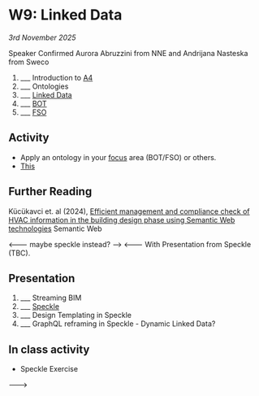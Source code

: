# W9: Linked Data

*3rd November 2025*

Speaker Confirmed Aurora Abruzzini from NNE and Andrijana Nasteska from Sweco


1. ___ Introduction to [A4]
1. ___ Ontologies
1. ___ [Linked Data]
1. ___ [BOT]
2. ___ [FSO]

## Activity
* Apply an ontology in your [focus] area (BOT/FSO) or others.
* [This](https://madsholten.github.io/sparql-visualizer/?file=https:%2F%2Fwww.dropbox.com%2Fs%2Fhawwu6sf7t9swqz%2FFPO.json)

## Further Reading
Kücükavci et. al (2024), [Efficient management and compliance check of HVAC information in the building design phase using Semantic Web technologies](https://www.researchgate.net/publication/382838849_Efficient_management_and_compliance_check_of_HVAC_information_in_the_building_design_phase_using_Semantic_Web_technologies) Semantic Web

[focus]: /Focus/index.md
[A4]: /Assingnments/A4.md
[Linked Data]: /Concepts/LinkedData.md
[BOT]: /Concepts/BOT.md
[FSO]: /Concepts/FSO.md

<--- maybe speckle instead? -->
<---
With Presentation from Speckle (TBC).

## Presentation
1. ___ Streaming BIM
2. ___ [Speckle]
3. ___ Design Templating in Speckle
4. ___ GraphQL reframing in Speckle - Dynamic Linked Data?

## In class activity
* Speckle Exercise


[Speckle]: /Concepts/Speckle.md
--->
